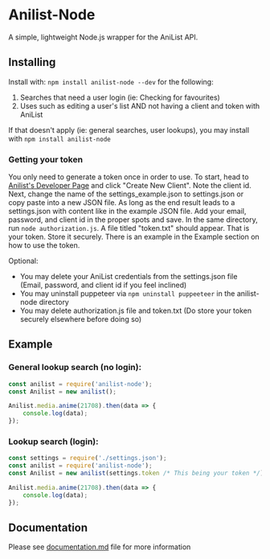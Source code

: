 # Anilist-Node
A simple, lightweight Node.js wrapper for the AniList API.

## Installing
Install with: `npm install anilist-node --dev` for the following:
1. Searches that need a user login (ie: Checking for favourites)
2. Uses such as editing a user's list
AND not having a client and token with AniList

If that doesn't apply (ie: general searches, user lookups), you may install with `npm install anilist-node`

### Getting your token
You only need to generate a token once in order to use. To start, head to [Anilist's Developer Page](https://anilist.co/settings/developer) and click "Create New Client". Note the client id. Next, change the name of the settings_example.json to settings.json or copy paste into a new JSON file. As long as the end result leads to a settings.json with content like in the example JSON file. Add your email, password, and client id in the proper spots and save. In the same directory, run `node authorization.js`. A file titled "token.txt" should appear. That is your token. Store it securely. There is an example in the Example section on how to use the token.

Optional:
- You may delete your AniList credentials from the settings.json file (Email, password, and client id if you feel inclined)
- You may uninstall puppeteer via `npm uninstall puppeeteer` in the anilist-node directory
- You may delete authorization.js file and token.txt (Do store your token securely elsewhere before doing so)

## Example
### General lookup search (no login):
```javascript 
const anilist = require('anilist-node');
const Anilist = new anilist();

Anilist.media.anime(21708).then(data => {
    console.log(data);
});
```

### Lookup search (login):
```javascript
const settings = require('./settings.json');
const anilist = require('anilist-node');
const Anilist = new anilist(settings.token /* This being your token */);

Anilist.media.anime(21708).then(data => {
    console.log(data);
});
```

## Documentation
Please see [documentation.md](documentation.md) file for more information